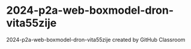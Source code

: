 # 2024-p2a-web-boxmodel-dron-vita55zije
2024-p2a-web-boxmodel-dron-vita55zije created by GitHub Classroom
